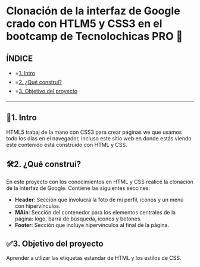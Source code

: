 # Clonación de la interfaz de Google crado con HTLM5 y CSS3 en el bootcamp de Tecnolochicas PRO 💜
## ÍNDICE 
* ⭐[1. Intro](#)
* ⭐[2. ¿Qué construí?](#)
* ⭐[3. Objetivo del proyecto](#)


****

## 📌1. Intro 
HTML5 trabaj de la mano con CSS3 para crear páginas we que usamos todo los días en el navegador, incluso este sitio web en donde estás viendo este contenido está construido con HTML y CSS.

## 🛠2. ¿Qué construí?
En este proyecto con los conocimientos en HTML y CSS realicé la clonación de la interfaz de Google. Contiene las siguientes seccines:
* **Header**: Sección que involucra la foto de mi perfil, íconos y un menú con hipervínculos.
* **MAin**: Sección del contenedor para los elementos centrales de la página: logo, barra de búsqueda, íconos y botones.
* **Footer**: Sección que incluye hipervínculos al final de la página.

## ✅3. Objetivo del proyecto
Aprender a utlizar las etiquetas estandar de HTML y los estilos de CSS.
